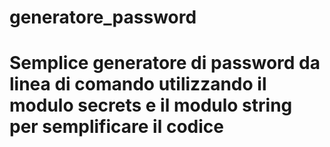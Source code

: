 # generatore_password

# Semplice generatore di password da linea di comando utilizzando il modulo secrets e il modulo string per semplificare il codice
